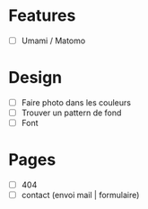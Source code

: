 # Features
- [ ] Umami / Matomo

# Design
- [ ] Faire photo dans les couleurs
- [ ] Trouver un pattern de fond
- [ ] Font

# Pages
- [ ] 404
- [ ] contact (envoi mail | formulaire)